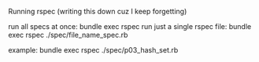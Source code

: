 Running rspec (writing this down cuz I keep forgetting)

run all specs at once: bundle exec rspec
run just a single rspec file: bundle exec rspec ./spec/file_name_spec.rb

example: bundle exec rspec ./spec/p03_hash_set.rb

